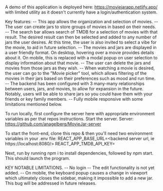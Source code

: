 A demo of this application is deployed here: https://moviejarapp.netlify.app/ with limited utility as it doesn't currently have a login/authentication system. 

Key features: 
-- This app allows the organization and selection of movies. 
-- The user can create jars to store groups of movies in based on their needs.
-- The search bar allows search of TMDB for a selection of movies with that result. The desired result can then be selected and added to any number of jars the user desires. At this time, the user is also invited to select a vibe for the movie, to aid in future selection. 
-- The movies and jars are displayed in a user friendly format. On desktop, hovering over a movie provides details about it. On mobile, this is replaced with a modal popup on user selection to display information about that movie. 
-- The user can delete the jars and movies from those jars as they wish. 
-- When watching a movie is desired, the user can go to the "Movie picker" tool, which allows filtering of the movies in their jars based on their preferences such as mood and run time. 
-- The backend has been configured with 3 many-many relationships between users, jars, and movies, to allow for expansion in the future. Notably, users will be able to share jars so you could have them with your friends or key family members. 
-- Fully mobile responsive with some limitations mentioned below. 


To run locally, first configure the server here with appropriate environment variables as per that repos instructions. Start the server. Server: 
https://github.com/anagelberg/MovieJar-server 

To start the front-end, clone this repo & then you'll need two environment variables in your .env file: 
REACT_APP_BASE_URL=<backend server url, ie https://localhost:8080/>
REACT_APP_TMDB_API_KEY=<key from TMDB>

Next, run by running npm i to install dependencies, followed by npm start. This should launch the program. 

KEY NOTABLE LIMITATIONS. 
-- No login
-- The edit functionality is not yet added. 
-- On mobile, the keyboard popup causes a change in viewport which ultimately closes the sidebar, making it impossible to add a new jar. 
This bug will be addressed in future releases. 

